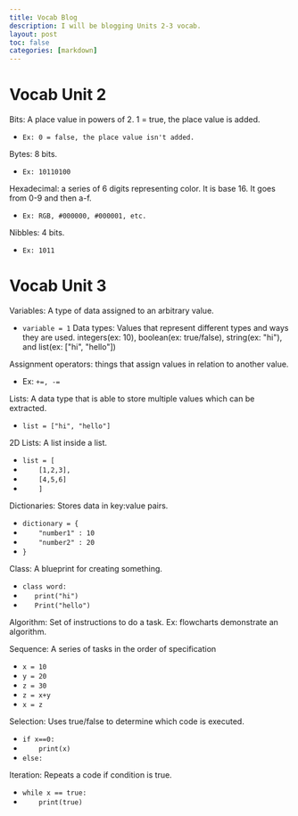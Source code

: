 ```yaml
---
title: Vocab Blog
description: I will be blogging Units 2-3 vocab.
layout: post
toc: false
categories: [markdown]
---
```

# Vocab Unit 2
Bits: A place value in powers of 2. 1 = true, the place value is added. 
- `Ex: 0 = false, the place value isn't added.`

Bytes: 8 bits.
- `Ex: 10110100`

Hexadecimal: a series of 6 digits representing color. It is base 16. It goes from 0-9 and then a-f.
- `Ex: RGB, #000000, #000001, etc.`

Nibbles: 4 bits.
- `Ex: 1011`



# Vocab Unit 3
Variables: A type of data assigned to an arbitrary value.
- `variable = 1`
Data types: Values that represent different types and ways they are used.
integers(ex: 10), boolean(ex: true/false), string(ex: "hi"), and list(ex: ["hi", "hello"])

Assignment operators: things that assign values in relation to another value.
- Ex: `+=, -=`

Lists: A data type that is able to store multiple values which can be extracted.
- `list = ["hi", "hello"]`

2D Lists: A list inside a list.
- `list = [`
- `    [1,2,3],`
- `    [4,5,6]`
- `    ]`

Dictionaries: Stores data in key:value pairs.
- `dictionary = {`
- `    "number1" : 10`
- `    "number2" : 20`
- `}`

Class: A blueprint for creating something.
- `class word:`
- `   print("hi")`
- `   Print("hello")`

Algorithm: Set of instructions to do a task.
Ex: flowcharts demonstrate an algorithm.

Sequence: A series of tasks in the order of specification
- `x = 10`
- `y = 20`
- `z = 30`
- `z = x+y`
- `x = z`

Selection: Uses true/false to determine which code is executed.

- `if x==0:`
- `    print(x)`
- `else:`

Iteration: Repeats a code if condition is true.
- `while x == true:`
- `    print(true)`
